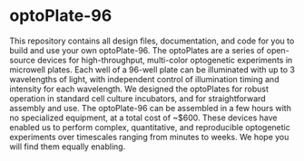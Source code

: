 # optoPlate-96
This repository contains all design files, documentation, and code for you to build and use your own optoPlate-96.
The optoPlates are a series of open-source devices for high-throughput, multi-color optogenetic experiments in microwell plates. Each well of a 96-well plate can be illuminated with up to 3 wavelengths of light, with independent control of illumination timing and intensity for each wavelength. We designed the optoPlates for robust operation in standard cell culture incubators, and for straightforward assembly and use. The optoPlate-96 can be assembled in a few hours with no specialized equipment, at a total cost of ~$600. These devices have enabled us to perform complex, quantitative, and reproducible optogenetic experiments over timescales ranging from minutes to weeks. We hope you will find them equally enabling.

